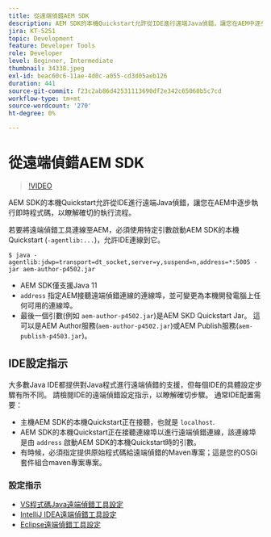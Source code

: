 ```yaml
---
title: 從遠端偵錯AEM SDK
description: AEM SDK的本機Quickstart允許從IDE進行遠端Java偵錯，讓您在AEM中逐步執行即時程式碼，以瞭解確切的執行流程。
jira: KT-5251
topic: Development
feature: Developer Tools
role: Developer
level: Beginner, Intermediate
thumbnail: 34338.jpeg
exl-id: beac60c6-11ae-4d0c-a055-cd3d05aeb126
duration: 441
source-git-commit: f23c2ab86d42531113690df2e342c65060b5c7cd
workflow-type: tm+mt
source-wordcount: '270'
ht-degree: 0%

---
```


# 從遠端偵錯AEM SDK

>[!VIDEO](https://video.tv.adobe.com/v/34338?quality=12&learn=on)

AEM SDK的本機Quickstart允許從IDE進行遠端Java偵錯，讓您在AEM中逐步執行即時程式碼，以瞭解確切的執行流程。

若要將遠端偵錯工具連線至AEM，必須使用特定引數啟動AEM SDK的本機Quickstart (`-agentlib:...`)，允許IDE連線到它。

```
$ java -agentlib:jdwp=transport=dt_socket,server=y,suspend=n,address=*:5005 -jar aem-author-p4502.jar   
```

+ AEM SDK僅支援Java 11
+ `address` 指定AEM接聽遠端偵錯連線的連線埠，並可變更為本機開發電腦上任何可用的連線埠。
+ 最後一個引數(例如 `aem-author-p4502.jar`)是AEM SKD Quickstart Jar。 這可以是AEM Author服務(`aem-author-p4502.jar`)或AEM Publish服務(`aem-publish-p4503.jar`)。


## IDE設定指示

大多數Java IDE都提供對Java程式進行遠端偵錯的支援，但每個IDE的具體設定步驟有所不同。 請檢閱IDE的遠端偵錯設定指示，以瞭解確切步驟。 通常IDE配置需要：

+ 主機AEM SDK的本機Quickstart正在接聽，也就是 `localhost`.
+ AEM SDK的本機Quickstart正在接聽連線埠以進行遠端偵錯連線，該連線埠是由 `address` 啟動AEM SDK的本機Quickstart時的引數。
+ 有時候，必須指定提供原始程式碼給遠端偵錯的Maven專案；這是您的OSGi套件組合maven專案專案。

### 設定指示

+ [VS程式碼Java遠端偵錯工具設定](https://code.visualstudio.com/docs/java/java-debugging)
+ [IntelliJ IDEA遠端偵錯工具設定](https://www.jetbrains.com/help/idea/tutorial-remote-debug.html)
+ [Eclipse遠端偵錯工具設定](https://javapapers.com/core-java/java-remote-debug-with-eclipse/)
